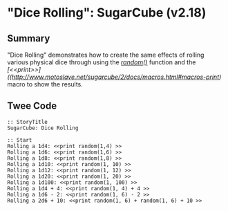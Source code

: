 # "Dice Rolling": SugarCube (v2.18)

## Summary

"Dice Rolling" demonstrates how to create the same effects of rolling various physical dice through using the *[random()](http://www.motoslave.net/sugarcube/2/docs/functions.html#random)* function and the *[&lt;&lt;print&gt;&gt;]((http://www.motoslave.net/sugarcube/2/docs/macros.html#macros-print)* macro to show the results.

## Twee Code

```
:: StoryTitle
SugarCube: Dice Rolling

:: Start
Rolling a 1d4: <<print random(1,4) >>
Rolling a 1d6: <<print random(1,6) >>
Rolling a 1d8: <<print random(1,8) >>
Rolling a 1d10: <<print random(1, 10) >>
Rolling a 1d12: <<print random(1, 12) >>
Rolling a 1d20: <<print random(1, 20) >>
Rolling a 1d100: <<print random(1, 100) >>
Rolling a 1d4 + 4: <<print random(1, 4) + 4 >>
Rolling a 1d6 - 2: <<print random(1, 6) - 2 >>
Rolling a 2d6 + 10: <<print random(1, 6) + random(1, 6) + 10 >>
```
